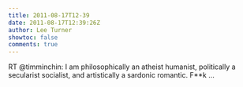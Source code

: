 ```yaml
---
title: 2011-08-17T12-39
date: 2011-08-17T12:39:26Z
author: Lee Turner
showtoc: false
comments: true
---
```


RT @timminchin: I am philosophically an atheist humanist, politically a secularist socialist, and artistically a sardonic romantic. F**k ...

